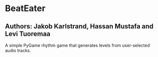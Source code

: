 # BeatEater
## Authors: Jakob Karlstrand, Hassan Mustafa and Levi Tuoremaa

A simple PyGame rhythm game that generates levels from user-selected audio tracks.
